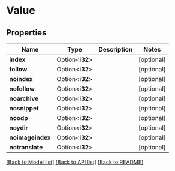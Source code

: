 # Value

## Properties

Name | Type | Description | Notes
------------ | ------------- | ------------- | -------------
**index** | Option<**i32**> |  | [optional]
**follow** | Option<**i32**> |  | [optional]
**noindex** | Option<**i32**> |  | [optional]
**nofollow** | Option<**i32**> |  | [optional]
**noarchive** | Option<**i32**> |  | [optional]
**nosnippet** | Option<**i32**> |  | [optional]
**noodp** | Option<**i32**> |  | [optional]
**noydir** | Option<**i32**> |  | [optional]
**noimageindex** | Option<**i32**> |  | [optional]
**notranslate** | Option<**i32**> |  | [optional]

[[Back to Model list]](../README.md#documentation-for-models) [[Back to API list]](../README.md#documentation-for-api-endpoints) [[Back to README]](../README.md)


